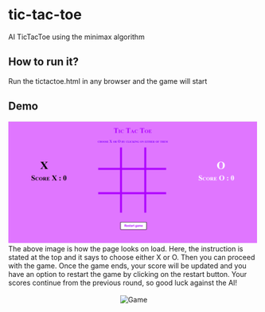 # tic-tac-toe
AI TicTacToe using the minimax algorithm

## How to run it?
Run the tictactoe.html in any browser and the game will start

## Demo
<img src="screenshots/start.png" width="500px" alt="Starting page">
The above image is how the page looks on load. Here, the instruction is stated at the top and it says to choose either X or O. Then you can proceed with the game. Once the game ends, your score will be updated and you have an option to restart the game by clicking on the restart button. Your scores continue from the previous round, so good luck against the AI!
<br>
<br>
<center>
  <img src="screenshots/game.gif" alt="Game">
</center>
